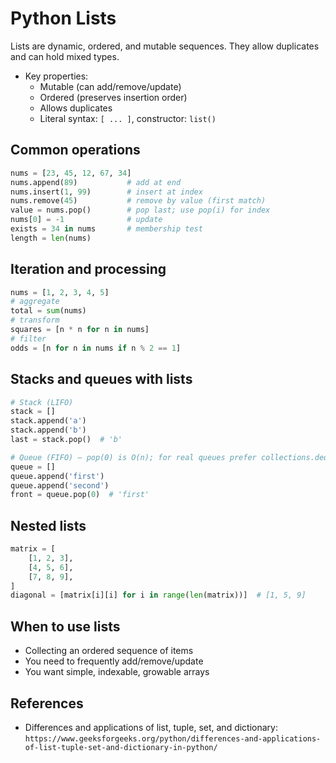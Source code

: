 # Python Lists

Lists are dynamic, ordered, and mutable sequences. They allow duplicates and can hold mixed types.

- Key properties:
  - Mutable (can add/remove/update)
  - Ordered (preserves insertion order)
  - Allows duplicates
  - Literal syntax: `[ ... ]`, constructor: `list()`

## Common operations

```python
nums = [23, 45, 12, 67, 34]
nums.append(89)           # add at end
nums.insert(1, 99)        # insert at index
nums.remove(45)           # remove by value (first match)
value = nums.pop()        # pop last; use pop(i) for index
nums[0] = -1              # update
exists = 34 in nums       # membership test
length = len(nums)
```

## Iteration and processing

```python
nums = [1, 2, 3, 4, 5]
# aggregate
total = sum(nums)
# transform
squares = [n * n for n in nums]
# filter
odds = [n for n in nums if n % 2 == 1]
```

## Stacks and queues with lists

```python
# Stack (LIFO)
stack = []
stack.append('a')
stack.append('b')
last = stack.pop()  # 'b'

# Queue (FIFO) — pop(0) is O(n); for real queues prefer collections.deque
queue = []
queue.append('first')
queue.append('second')
front = queue.pop(0)  # 'first'
```

## Nested lists

```python
matrix = [
    [1, 2, 3],
    [4, 5, 6],
    [7, 8, 9],
]
diagonal = [matrix[i][i] for i in range(len(matrix))]  # [1, 5, 9]
```

## When to use lists
- Collecting an ordered sequence of items
- You need to frequently add/remove/update
- You want simple, indexable, growable arrays

## References
- Differences and applications of list, tuple, set, and dictionary: `https://www.geeksforgeeks.org/python/differences-and-applications-of-list-tuple-set-and-dictionary-in-python/` 